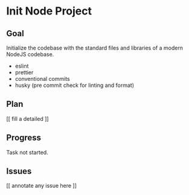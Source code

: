 # Init Node Project

## Goal

Initialize the codebase with the standard files and libraries of a modern NodeJS codebase.

- eslint
- prettier
- conventional commits
- husky (pre commit check for linting and format)

## Plan

[[ fill a detailed ]]

## Progress

Task not started.

## Issues

[[ annotate any issue here ]]